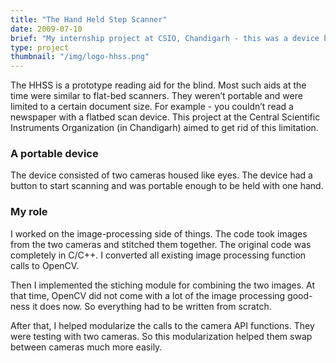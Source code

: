 ```yaml
---
title: "The Hand Held Step Scanner"
date: 2009-07-10
brief: "My internship project at CSIO, Chandigarh - this was a device based on image processing to help the blind read documents on the go. I helped port certain modules over to OpenCV."
type: project
thumbnail: "/img/logo-hhss.png"
---
```


The HHSS is a prototype reading aid for the blind. Most such aids at the time were similar to flat-bed scanners. They weren’t portable and were limited to a certain document size. For example - you couldn’t read a newspaper with a flatbed scan device. This project at the Central Scientific Instruments Organization (in Chandigarh) aimed to get rid of this limitation.

### A portable device
The device consisted of two cameras housed like eyes. The device had a button to start scanning and was portable enough to be held with one hand.

### My role
I worked on the image-processing side of things. The code took images from the two cameras and stitched them together. The original code was completely in C/C++. I converted all existing image processing function calls to OpenCV.

Then I implemented the stiching module for combining the two images. At that time, OpenCV did not come with a lot of the image processing good-ness it does now. So everything had to be written from scratch.

After that, I helped modularize the calls to the camera API functions. They were testing with two cameras. So this modularization helped them swap between cameras much more easily.
